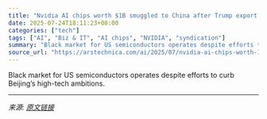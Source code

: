 ```yaml
---
title: "Nvidia AI chips worth $1B smuggled to China after Trump export controls"
date: 2025-07-24T18:11:23+08:00
categories: ["tech"]
tags: ["AI", "Biz & IT", "AI chips", "NVIDIA", "syndication"]
summary: "Black market for US semiconductors operates despite efforts to curb Beijing’s high-tech ambitions."
source_url: "https://arstechnica.com/ai/2025/07/nvidia-ai-chips-worth-1b-smuggled-to-china-after-trump-export-controls/"
---
```


Black market for US semiconductors operates despite efforts to curb Beijing’s high-tech ambitions.

---

*来源: [原文链接](https://arstechnica.com/ai/2025/07/nvidia-ai-chips-worth-1b-smuggled-to-china-after-trump-export-controls/)*
